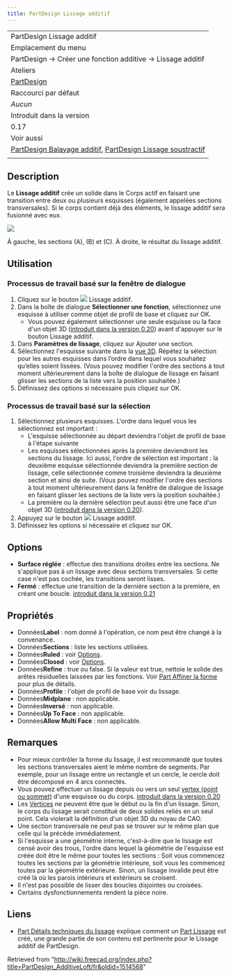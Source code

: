 ```yaml
---
title: PartDesign Lissage additif
---
```

|  |
| --- |
| PartDesign Lissage additif |
| Emplacement du menu |
| PartDesign → Créer une fonction additive → Lissage additif |
| Ateliers |
| [PartDesign](/PartDesign_Workbench/fr "PartDesign Workbench/fr") |
| Raccourci par défaut |
| *Aucun* |
| Introduit dans la version |
| 0.17 |
| Voir aussi |
| [PartDesign Balayage additif](/PartDesign_AdditivePipe/fr "PartDesign AdditivePipe/fr"), [PartDesign Lissage soustractif](/PartDesign_SubtractiveLoft/fr "PartDesign SubtractiveLoft/fr") |
|  |

## Description

Le **Lissage additif** crée un solide dans le Corps actif en faisant une transition entre deux ou plusieurs esquisses (également appelées sections transversales). Si le corps contient déjà des éléments, le lissage additif sera fusionné avec eux.

![](/images/PartDesign_AddLoft_example.png)

À gauche, les sections (A), (B) et (C). À droite, le résultat du lissage additif.

## Utilisation

### Processus de travail basé sur la fenêtre de dialogue

1. Cliquez sur le bouton ![](/images/PartDesign_AdditiveLoft.svg) Lissage additif.
2. Dans la boîte de dialogue **Sélectionner une fonction**, sélectionnez une esquisse à utiliser comme objet de profil de base et cliquez sur OK.
   * Vous pouvez également sélectionner une seule esquisse ou la face d'un objet 3D ([introduit dans la version 0.20](/Release_notes_0.20/fr "Release notes 0.20/fr")) avant d'appuyer sur le bouton Lissage additif.
3. Dans **Paramètres de lissage**, cliquez sur Ajouter une section.
4. Sélectionnez l'esquisse suivante dans la [vue 3D](/3D_view/fr "3D view/fr"). Répétez la sélection pour les autres esquisses dans l’ordre dans lequel vous souhaitez qu’elles soient lissées. (Vous pouvez modifier l'ordre des sections à tout moment ultérieurement dans la boîte de dialogue de lissage en faisant glisser les sections de la liste vers la position souhaitée.)
5. Définissez des options si nécessaire puis cliquez sur OK.

### Processus de travail basé sur la sélection

1. Sélectionnez plusieurs esquisses. L'ordre dans lequel vous les sélectionnez est important :
   * L'esquisse sélectionnée au départ deviendra l'objet de profil de base à l'étape suivante
   * Les esquisses sélectionnées après la première deviendront les sections du lissage. Ici aussi, l'ordre de sélection est important : la deuxième esquisse sélectionnée deviendra la première section de lissage, celle sélectionnée comme troisième deviendra la deuxième section et ainsi de suite. (Vous pouvez modifier l'ordre des sections à tout moment ultérieurement dans la fenêtre de dialogue de lissage en faisant glisser les sections de la liste vers la position souhaitée.)
   * La première ou la dernière sélection peut aussi être une face d'un objet 3D ([introduit dans la version 0.20](/Release_notes_0.20/fr "Release notes 0.20/fr")).
2. Appuyez sur le bouton ![](/images/PartDesign_AdditiveLoft.svg) Lissage additif.
3. Définissez les options si nécessaire et cliquez sur OK.

## Options

* **Surface réglée** : effectue des transitions droites entre les sections. Ne s'applique pas à un lissage avec deux sections transversales. Si cette case n'est pas cochée, les transitions seront lisses.
* **Fermé** : effectue une transition de la dernière section à la première, en créant une boucle. [introduit dans la version 0.21](/Release_notes_0.21/fr "Release notes 0.21/fr")

## Propriétés

* Données**Label** : nom donné à l'opération, ce nom peut être changé à la convenance.
* Données**Sections** : liste les sections utilisées.
* Données**Ruled** : voir [Options](#Options).
* Données**Closed** : voir [Options](#Options).
* Données**Refine** : true ou false. Si la valeur est true, nettoie le solide des arêtes résiduelles laissées par les fonctions. Voir [Part Affiner la forme](/Part_RefineShape/fr "Part RefineShape/fr") pour plus de détails.
* Données**Profile** : l'objet de profil de base voir du lissage.
* Données**Midplane** : non applicable.
* Données**Inversé** : non applicable.
* Données**Up To Face** : non applicable.
* Données**Allow Multi Face** : non applicable.

## Remarques

* Pour mieux contrôler la forme du lissage, il est recommandé que toutes les sections transversales aient le même nombre de segments. Par exemple, pour un lissage entre un rectangle et un cercle, le cercle doit être décomposé en 4 arcs connectés.
* Vous pouvez effectuer un lissage depuis ou vers un seul [vertex (point ou sommet)](/Glossary/fr#V "Glossary/fr") d'une esquisse ou du corps. [introduit dans la version 0.20](/Release_notes_0.20/fr "Release notes 0.20/fr")
* Les [Vertices](/Glossary/fr#V "Glossary/fr") ne peuvent être que le début ou la fin d'un lissage. Sinon, le corps du lissage serait constitué de deux solides reliés en un seul point. Cela violerait la définition d'un objet 3D du noyau de CAO.
* Une section transversale ne peut pas se trouver sur le même plan que celle qui la précède immédiatement.
* Si l'esquisse a une géométrie interne, c'est-à-dire que le lissage est censé avoir des trous, l'ordre dans lequel la géométrie de l'esquisse est créée doit être le même pour toutes les sections : Soit vous commencez toutes les sections par la géométrie intérieure, soit vous les commencez toutes par la géométrie extérieure. Sinon, un lissage invalide peut être créé là où les parois intérieurs et extérieurs se croisent.
* Il n'est pas possible de lisser des boucles disjointes ou croisées.
* Certains dysfonctionnements rendent la pièce noire.

## Liens

* [Part Détails techniques du lissage](/Part_Loft_Technical_Details/fr "Part Loft Technical Details/fr") explique comment un [Part Lissage](/Part_Loft/fr "Part Loft/fr") est créé, une grande partie de son contenu est pertinente pour le Lissage additif de PartDesign.

Retrieved from "<http://wiki.freecad.org/index.php?title=PartDesign_AdditiveLoft/fr&oldid=1514568>"